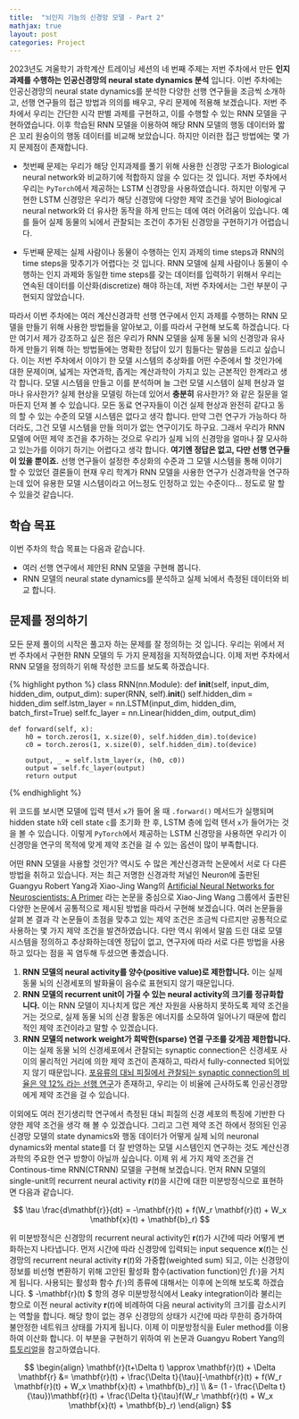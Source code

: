 ```yaml
---
title:  "뇌인지 기능의 신경망 모델 - Part 2"
mathjax: true
layout: post
categories: Project
---
```

2023년도 겨울학기 과학계산 트레이닝 세션의 네 번째 주제는 저번 주차에서 만든 **인지과제를 수행하는 인공신경망의 neural state dynamics 분석** 입니다.
이번 주차에는 인공신경망의 neural state dynamics를 분석한 다양한 선행 연구들을 조금씩 소개하고,
선행 연구들의 접근 방법과 의의를 배우고, 우리 문제에 적용해 보겠습니다. 저번 주차에서 우리는 간단한 시각 판별 과제를 구현하고, 이를 수행할 수 있는 RNN 모델을 구현하였습니다.
이후 학습된 RNN 모델을 이용하여 해당 RNN 모델의 행동 데이터와 짧은 꼬리 원숭이의 행동 데이터를 비교해 보았습니다.
하지만 이러한 접근 방법에는 몇 가지 문제점이 존재합니다.

- 첫번째 문제는 우리가 해당 인지과제를 풀기 위해 사용한 신경망 구조가 Biological neural network와 비교하기에 적합하지 않을 수 있다는 것 입니다.
저번 주차에서 우리는 `PyTorch`에서 제공하는 LSTM 신경망을 사용하였습니다.
하지만 이렇게 구현한 LSTM 신경망은 우리가 해당 신경망에 다양한 제약 조건을 넣어 Biological neural network와 더 
유사한 동작을 하게 만드는 데에 여러 어려움이 있습니다. 예를 들어 실제 동물의 뇌에서 관찰되는 조건이 추가된 신경망을 구현하기가 어렵습니다.

- 두번째 문제는 실제 사람이나 동물이 수행하는 인지 과제의 time steps과 RNN의 time steps을 맞추기가 어렵다는 것 입니다.
RNN 모델에 실제 사람이나 동물이 수행하는 인지 과제와 동일한 time steps를 갖는 데이터를 입력하기 위해서 
우리는 연속된 데이터를 이산화(discretize) 해야 하는데, 저번 주차에서는 그런 부분이 구현되지 않았습니다.

따라서 이번 주차에는 여러 계산신경과학 선행 연구에서 인지 과제를 수행하는 RNN 모델을 만들기 위해 사용한 방법들을 알아보고,
이를 따라서 구현해 보도록 하겠습니다. 
다만 여기서 제가 강조하고 싶은 점은 우리가 RNN 모델을 실제 동물 뇌의 신경망과 유사하게 만들기 위해 하는 방법들에는 명확한 정답이 있기 힘들다는 말씀을 드리고 싶습니다.
이는 저번 주차에서 이야기 한 모델 시스템의 추상화를 어떤 수준에서 할 것인가에 대한 문제이며, 넓게는 자연과학, 좁게는 계산과학이 가지고 있는 근본적인 한계라고 생각 합니다.
모델 시스템을 만들고 이를 분석하며 늘 그런 모델 시스템이 실제 현상과 얼마나 유사한가? 실제 현상을 모델링 하는데 있어서 **충분히** 유사한가? 와 같은 질문을 얼마든지 던져 볼 수 있습니다.
모든 동료 연구자들이 이건 실제 현상과 완전히 같다고 동의 할 수 있는 수준의 모델 시스템은 없다고 생각 합니다. 만약 그런 연구가 가능하다 하더라도, 그건 모델 시스템을 만들 의미가 없는 연구이기도 하구요.
그래서 우리가 RNN 모델에 어떤 제약 조건을 추가하는 것으로 우리가 실제 뇌의 신경망을 얼마나 잘 모사하고 있는가를 이야기 하기는 어렵다고 생각 합니다.
**여기엔 정답은 없고, 다만 선행 연구들이 있을 뿐이죠.** 선행 연구들이 설정한 추상화의 수준과 그 모델 시스템을 통해 이야기 할 수 있었던 결론들이
현재 우리 학계가 RNN 모델을 사용한 연구가 신경과학을 연구하는데 있어 유용한 모델 시스템이라고 어느정도 인정하고 있는 수준이다... 정도로 말 할 수 있을것 같습니다.

## 학습 목표 
이번 주차의 학습 목표는 다음과 같습니다. 
- 여러 선행 연구에서 제안된 RNN 모델을 구현해 봅니다.
- RNN 모델의 neural state dynamics를 분석하고 실제 뇌에서 측정된 데이터와 비교 합니다.

## 문제를 정의하기
모든 문제 풀이의 시작은 풀고자 하는 문제를 잘 정의하는 것 입니다. 우리는 위에서 저번 주차에서 구현한 RNN 모델의 두 가지 문제점을 지적하였습니다.
이제 저번 주차에서 RNN 모델을 정의하기 위해 작성한 코드를 보도록 하겠습니다.

{% highlight python %}
class RNN(nn.Module):
    def __init__(self, input_dim, hidden_dim, output_dim):
        super(RNN, self).__init__()
        self.hidden_dim = hidden_dim
        self.lstm_layer = nn.LSTM(input_dim, hidden_dim, batch_first=True)
        self.fc_layer = nn.Linear(hidden_dim, output_dim)

    def forward(self, x):
        h0 = torch.zeros(1, x.size(0), self.hidden_dim).to(device)
        c0 = torch.zeros(1, x.size(0), self.hidden_dim).to(device)

        output, _ = self.lstm_layer(x, (h0, c0))
        output = self.fc_layer(output)
        return output
{% endhighlight %}

위 코드를 보시면 모델에 입력 텐서 `x`가 들어 올 때 `.forward()` 메서드가 실행되며 hidden state `h`와 cell state `c`를 초기화 한 후,
LSTM 층에 입력 텐서 `x`가 들어가는 것을 볼 수 있습니다.
이렇게 `PyTorch`에서 제공하는 LSTM 신경망을 사용하면 우리가 이 신경망을 연구의 목적에 맞게 제약 조건을 걸 수 있는 옵션이 많이 부족합니다.

어떤 RNN 모델을 사용할 것인가? 역시도 수 많은 계산신경과학 논문에서 서로 다 다른 방법을 취하고 있습니다. 저는 최근 저명한 신경과학 저널인 Neuron에 출판된
Guangyu Robert Yang과 Xiao-Jing Wang의 [Artificial Neural Networks for Neuroscientists: A Primer](https://www.cell.com/neuron/fulltext/S0896-6273(20)30705-4#%20) 라는 논문을 중심으로
Xiao-Jing Wang 그룹에서 출판된 다양한 논문에서 공통적으로 제시된 방법을 따라서 구현해 보겠습니다.
여러 논문들을 살펴 본 결과 각 논문들이 초점을 맞추고 있는 제약 조건은 조금씩 다르지만 공통적으로 사용하는 몇 가지 제약 조건을 발견하였습니다.
다만 역시 위에서 말씀 드린 대로 모델 시스템을 정의하고 추상화하는데엔 정답이 없고, 연구자에 따라 서로 다른 방법을 사용하고 있다는 점을 꼭 염두해 두셨으면 좋겠습니다.

1. **RNN 모델의 neural activity를 양수(positive value)로 제한합니다.** 이는 실제 동물 뇌의 신경세포의 발화율이 음수로 표현되지 않기 때문입니다.
2. **RNN 모델의 recurrent unit이 가질 수 있는 neural activity의 크기를 정규화합니다.** 이는 RNN 모델이 지나치게 많은 계산 자원을 사용하지 못하도록 제약 조건을 거는 것으로, 실제 동물 뇌의 신경 활동은 에너지를 소모하여 일어나기 때문에 합리적인 제약 조건이라고 말할 수 있겠습니다.
3. **RNN 모델의 network weight가 희박한(sparse) 연결 구조를 갖게끔 제한합니다.** 이는 실제 동물 뇌의 신경세포에서 관찰되는 synaptic connection은 신경세포 사이의 물리적인 거리에 의한 제약 조건이 존재하고, 따라서 fully-connected 되어있지 않기 때문입니다. [포유류의 대뇌 피질에서 관찰되는 synaptic connection의 비율은 약 12% 라는 선행 연구](https://journals.plos.org/plosbiology/article?id=10.1371/journal.pbio.0030068)가 존재하고, 우리는 이 비율에 근사하도록 인공신경망에게 제약 조건을 걸 수 있습니다.

이외에도 여러 전기생리학 연구에서 측정된 대뇌 피질의 신경 세포의 특징에 기반한 다양한 제약 조건을 생각 해 볼 수 있겠습니다.
그리고 그런 제약 조건 하에서 정의된 인공신경망 모델의 state dynamics와 행동 데이터가 어떻게 실제 뇌의 neuronal dynamics와 mental state를 더 잘 반영하는 모델 시스템인지 연구하는 것도 계산신경과학의 주요한 연구 방향이 아닐까 싶습니다.
이제 위 세 가지 제약 조건을 건 Continous-time RNN(CTRNN) 모델을 구현해 보겠습니다. 먼저 RNN 모델의 single-unit의 recurrent neural activity $\mathbf{r}(t)$을 시간에 대한 미분방정식으로 표현하면 다음과 같습니다.

$$ \tau \frac{d\mathbf{r}}{dt} = -\mathbf{r}(t) + f(W_r \mathbf{r}(t) + W_x \mathbf{x}(t) + \mathbf{b}_r) $$

위 미분방정식은 신경망의 recurrent neural activity인 $\mathbf{r}(t)$가 시간에 따라 어떻게 변화하는지 나타냅니다.
먼저 시간에 따라 신경망에 입력되는 input sequence $\mathbf{x}(t)$는 신경망의 recurrent neural activity $\mathbf{r}(t)$와 가중합(weighted sum) 되고,
이는 신경망이 정보를 비선형 변환하기 위해 고안된 활성화 함수(activation function)인 $f(\cdot)$을 거치게 됩니다. 사용되는 활성화 함수 $f(\cdot)$의 종류에 대해서는 이후에 논의해 보도록 하겠습니다.
$ -\mathbf{r}(t) $ 항의 경우 미분방정식에서 Leaky integration이라 불리는 항으로 이전 neural activity $\mathbf{r}(t)$에 비례하여 다음 neural activity의 크기를 감소시키는 역할을 합니다.
해당 항이 없는 경우 신경망의 상태가 시간에 따라 무한히 증가하여 불안정한 네트워크 상태를 가지게 됩니다. 이제 이 미분방정식을 Euler method를 이용하여 이산화 합니다.
이 부분을 구현하기 위하여 위 논문과 Guangyu Robert Yang의 [튜토리얼](https://github.com/gyyang/nn-brain/blob/master/RNN_tutorial.ipynb)을 참고하였습니다.

$$  
\begin{align}
    \mathbf{r}(t+\Delta t) \approx \mathbf{r}(t) + \Delta \mathbf{r} &= \mathbf{r}(t) + \frac{\Delta t}{\tau}[-\mathbf{r}(t) + f(W_r \mathbf{r}(t) + W_x \mathbf{x}(t) + \mathbf{b}_r)] \\
    &= (1 - \frac{\Delta t}{\tau})\mathbf{r}(t) + \frac{\Delta t}{\tau}f(W_r \mathbf{r}(t) + W_x \mathbf{x}(t) + \mathbf{b}_r)
\end{align}
$$

